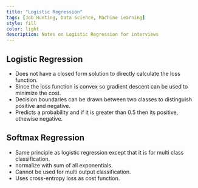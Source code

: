 ```yaml
---
title: "Logistic Regression"
tags: [Job Hunting, Data Science, Machine Learning]
style: fill
color: light
description: Notes on Logistic Regression for interviews
---
```


## Logistic Regression

- Does not have a closed form solution to directly calculate the loss function.
- Since the loss function is convex so gradient descent can be used to minimize the cost.
- Decision boundaries can be drawn between two classes to distinguish positive and negative.
- Predicts a probability and if it is greater than 0.5 then its positive, othewise negative.

## Softmax Regression

- Same principle as logistic regression except that it is for multi class classification.
- normalize with sum of all exponentials.
- Cannot be used for multi output classification.
- Uses cross-entropy loss as cost function.



